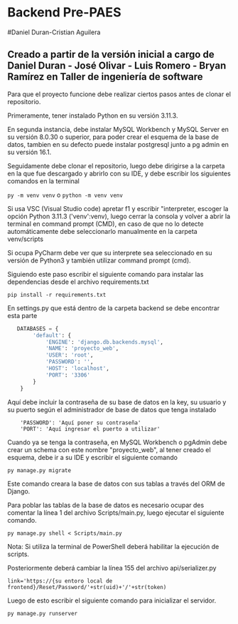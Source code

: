 # Backend Pre-PAES
#Daniel Duran-Cristian Aguilera
## Creado a partir de la versión inicial a cargo de Daniel Duran - José Olivar - Luis Romero - Bryan Ramírez en Taller de ingeniería de software

Para que el proyecto funcione debe realizar ciertos pasos antes de clonar el repositorio.

Primeramente, tener instalado Python en su versión 3.11.3.

En segunda instancia, debe instalar MySQL Workbench y MySQL Server en su versión 8.0.30 o superior, para poder crear el esquema de la base de datos, tambien en su defecto puede instalar postgresql junto a pg admin en su versión 16.1.

Seguidamente debe clonar el repositorio, luego debe dirigirse a la carpeta en la que fue descargado y abrirlo con su IDE, y debe escribir los siguientes comandos en la terminal

```py -m venv venv``` o ```python -m venv venv```

Si usa VSC (Visual Studio code) apretar f1 y escribir "interpreter, escoger la opción Python 3.11.3 ('venv':venv), luego cerrar la consola y volver a abrir la terminal en command prompt (CMD), en caso de que no lo detecte automáticamente debe seleccionarlo manualmente en la carpeta venv/scripts

Si ocupa PyCharm debe ver que su interprete sea seleccionado en su versión de Python3 y también utilizar command prompt (cmd).

Siguiendo este paso escribir el siguiente comando para instalar las dependencias desde el archivo requirements.txt

```pip install -r requirements.txt```

En settings.py que está dentro de la carpeta backend se debe encontrar esta parte

```python
   DATABASES = {
        'default': {
            'ENGINE': 'django.db.backends.mysql',
            'NAME': 'proyecto_web',
            'USER': 'root',
            'PASSWORD': '',
            'HOST': 'localhost',
            'PORT': '3306'
        }
    }
```

Aquí debe incluir la contraseña de su base de datos en la key, su usuario y su puerto según el administrador de base de datos que tenga instalado 

``` 
    'PASSWORD': 'Aquí poner su contraseña'
    'PORT': 'Aquí ingresar el puerto a utilizar'
``` 

Cuando ya se tenga la contraseña, en MySQL Workbench o pgAdmin debe crear un schema con este nombre "proyecto_web", al tener creado el esquema, debe ir a su IDE y escribir el siguiente comando

```py manage.py migrate```

Este comando creara la base de datos con sus tablas a través del ORM de Django.

Para poblar las tablas de la base de datos es necesario ocupar des comentar la línea 1 del archivo Scripts/main.py, luego ejecutar el siguiente comando.

```py manage.py shell < Scripts/main.py```

Nota: Si utiliza la terminal de PowerShell deberá habilitar la ejecución de scripts.

Posteriormente deberá cambiar la línea 155 del archivo api/serializer.py

``` link='https://{su entoro local de frontend}/Reset/Password/'+str(uid)+'/'+str(token) ```

Luego de esto escribir el siguiente comando para inicializar el servidor.

```py manage.py runserver```


